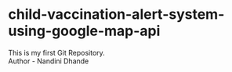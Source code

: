 # child-vaccination-alert-system-using-google-map-api

This is my first Git Repository.
<br>
Author - Nandini Dhande
